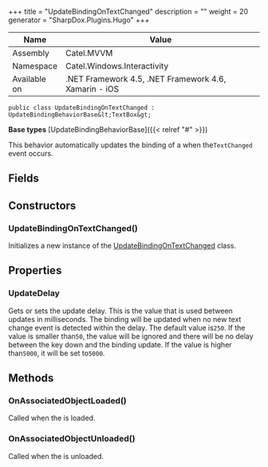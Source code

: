 

+++
title = "UpdateBindingOnTextChanged" 
description = ""
weight = 20
generator = "SharpDox.Plugins.Hugo"
+++

Name|Value
---|---
Assembly|Catel.MVVM
Namespace|Catel.Windows.Interactivity
Available on|.NET Framework 4.5, .NET Framework 4.6, Xamarin - iOS

```
public class UpdateBindingOnTextChanged : UpdateBindingBehaviorBase&lt;TextBox&gt;
```

**Base types**
[UpdateBindingBehaviorBase]({{&lt; relref "#" &gt;}})

This behavior automatically updates the binding of a when the`TextChanged` event occurs.

## Fields

## Constructors

### UpdateBindingOnTextChanged()

Initializes a new instance of the [UpdateBindingOnTextChanged](#) class.

## Properties

### UpdateDelay

Gets or sets the update delay. This is the value that is used between updates in milliseconds. The binding will be updated when no new text change event is detected within the delay. The default value is`250`. If the value is smaller than`50`, the value will be ignored and there will be no delay between the key down and the binding update. If the value is higher than`5000`, it will be set to`5000`.

## Methods

### OnAssociatedObjectLoaded()

Called when the is loaded.

### OnAssociatedObjectUnloaded()

Called when the is unloaded.

